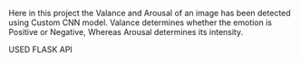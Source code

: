Here in this project the Valance and Arousal of an image has been detected using Custom CNN model.
Valance determines whether the emotion is Positive or Negative, Whereas Arousal determines its intensity.

USED FLASK API
